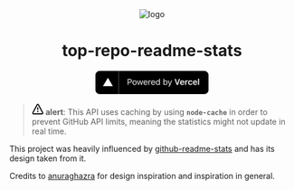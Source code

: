 <div align=center>
  <img src="https://cdn.icon-icons.com/icons2/903/PNG/512/stats_icon-icons.com_69449.png" alt="logo"/>

# top-repo-readme-stats  
<a href="https://vercel.com">
  <img src="powered-by-vercel.svg" alt="vercel logo" width="200" />
</a>

</div>

  > <img src="alert.svg" alt="icon" width="20" />  **alert**:
  > This API uses caching by using **`node-cache`** in order to prevent GitHub API limits, meaning the statistics might not update in real time.

This project was heavily influenced by [github-readme-stats](https://github.com/anuraghazra/github-readme-stats/tree/master) and has its design taken from it.

Credits to [anuraghazra](https://github.com/anuraghazra) for design inspiration and inspiration in general.
